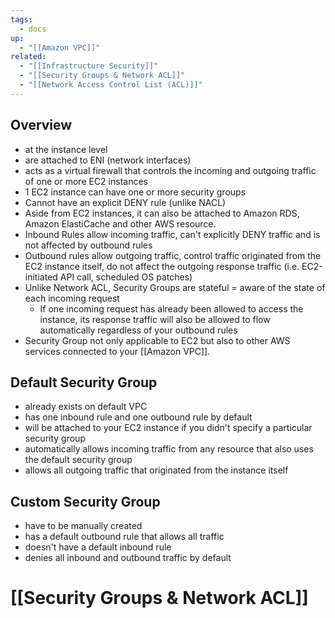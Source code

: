 ```yaml
---
tags:
  - docs
up:
  - "[[Amazon VPC]]"
related:
  - "[[Infrastructure Security]]"
  - "[[Security Groups & Network ACL]]"
  - "[[Network Access Control List (ACL)]]"
---
```

## Overview

- at the instance level
- are attached to ENI (network interfaces)
- acts as a virtual firewall that controls the incoming and outgoing traffic of one or more EC2 instances
- 1 EC2 instance can have one or more security groups
- Cannot have an explicit DENY rule (unlike NACL)
- Aside from EC2 instances, it can also be attached to Amazon RDS, Amazon ElastiCache and other AWS resource.
- Inbound Rules allow incoming traffic, can't explicitly DENY traffic and is not affected by outbound rules
- Outbound rules allow outgoing traffic, control traffic originated from the EC2 instance itself, do not affect the outgoing response traffic (i.e. EC2-initiated API call, scheduled OS patches)
- Unlike Network ACL, Security Groups are stateful = aware of the state of each incoming request
	- If one incoming request has already been allowed to access the instance, its response traffic will also be allowed to flow automatically regardless of your outbound rules
- Security Group not only applicable to EC2 but also to other AWS services connected to your [[Amazon VPC]].

## Default Security Group

- already exists on default VPC
- has one inbound rule and one outbound rule by default
- will be attached to your EC2 instance if you didn't specify a particular security group
- automatically allows incoming traffic from any resource that also uses the default security group
- allows all outgoing traffic that originated from the instance itself

## Custom Security Group

- have to be manually created
- has a default outbound rule that allows all traffic
- doesn't have a default inbound rule
- denies all inbound and outbound traffic by default

# [[Security Groups & Network ACL]]
